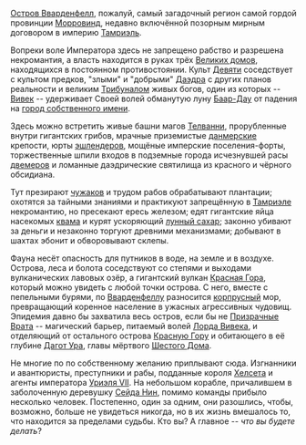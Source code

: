 [Остров Вварденфелл](https://elderscrolls.fandom.com/ru/wiki/Вварденфелл), пожалуй, самый загадочный регион самой гордой провинции [Морровинд](https://elderscrolls.fandom.com/ru/wiki/Морровинд), недавно включённой позорным мирным договором в империю [Тамриэль](https://elderscrolls.fandom.com/ru/wiki/Тамриэль). 

Вопреки воле Императора здесь не запрещено рабство и разрешена некромантия, а власть находится в руках трёх [Великих домов](https://elderscrolls.fandom.com/ru/wiki/Великие_дома), находящихся в постоянном противостоянии. Культ [Девяти](https://elderscrolls.fandom.com/ru/wiki/Девять_Божеств) соседствует с культом предков, "злыми" и "добрыми" [Даэдра](https://elderscrolls.fandom.com/ru/wiki/Даэдра) с других планов реальности и великим [Трибуналом](https://elderscrolls.fandom.com/ru/wiki/Храм_Трибунала_(Morrowind)) живых богов, один из которых -- [Вивек](https://elderscrolls.fandom.com/ru/wiki/Вивек_(персонаж)) -- удерживает Своей волей обманутую луну [Баар-Дау](https://elderscrolls.fandom.com/ru/wiki/Баар-Дау_(Lore)) от падения на [город собственного имени](https://elderscrolls.fandom.com/ru/wiki/Вивек_(Morrowind)). 

Здесь можно встретить живые башни магов [Телванни](https://elderscrolls.fandom.com/ru/wiki/Дом_Телванни_(Lore)),  прорубленные внутри гигантских грибов, мрачные приземистые [данмерские](https://elderscrolls.fandom.com/ru/wiki/Данмеры_(Morrowind)) крепости, юрты [эшлендеров](https://elderscrolls.fandom.com/ru/wiki/Эшлендеры_(Lore)), мощёные имперские поселения-форты, торжественные шпили входов в подземные города исчезнувшей расы [двемеров](https://elderscrolls.fandom.com/ru/wiki/Двемеры) и ломанные даэдрические святилища из красного и чёрного обсидиана.

Тут презирают [чужаков](https://elderscrolls.fandom.com/ru/wiki/Расы) и трудом рабов обрабатывают плантации; охотятся за тайными знаниями и практикуют запрещённую в [Тамриэле](https://elderscrolls.fandom.com/ru/wiki/Тамриэль) некромантию, но пресекают ересь железом; едят гигантские яйца насекомых [квама](https://elderscrolls.fandom.com/ru/wiki/Квама_(Morrowind)) и курят ускоряющий [лунный сахар](https://elderscrolls.fandom.com/ru/wiki/Лунный_сахар_(Lore)); законно убивают за деньги и незаконно торгуют древними механизмами; добывают в шахтах эбонит и обворовывают склепы. 

Фауна несёт опасность для путников в воде, на земле и в воздухе. Острова, леса и болота соседствуют со степями и выходами вулканических лавовых озёр, а гигантский вулкан [Красная Гора](https://elderscrolls.fandom.com/ru/wiki/Красная_гора_(Lore)), который можно увидеть с любой точки острова. 
С него, вместе с пепельными бурями, по [Вварденфеллу](https://elderscrolls.fandom.com/ru/wiki/Вварденфелл) разносится [корпрусный](https://elderscrolls.fandom.com/ru/wiki/Корпрус) мор, превращающий коренное население в ужасных агрессивных чудовищ. Эпидемия давно бы захватила весь остров, если бы не [Призрачные Врата](https://elderscrolls.fandom.com/ru/wiki/Призрачные_Врата) -- магический барьер, питаемый волей [Лорда Вивека](https://elderscrolls.fandom.com/ru/wiki/Вивек_(персонаж)), и отделяющий от остального острова [Красную Гору](https://elderscrolls.fandom.com/ru/wiki/Красная_гора_(Lore)) и обитающего в её глубине [Дагот Ура](https://elderscrolls.fandom.com/ru/wiki/Дагот_Ур_(персонаж)), главы мёртвого [Шестого Дома](https://elderscrolls.fandom.com/ru/wiki/Дом_Дагот_(Lore)).

Не многие по по собственному желанию приплывают сюда. Изгнанники и авантюристы, преступники и рабы, подданные короля [Хелсета](https://elderscrolls.fandom.com/ru/wiki/Хелсет) и агенты императора [Уриэля VII](https://elderscrolls.fandom.com/ru/wiki/Уриэль_VII). На небольшом корабле, причалившем в заболоченную деревушку [Сейда Нин](https://elderscrolls.fandom.com/ru/wiki/Сейда_Нин_(Morrowind)), помимо команды прибыло несколько человек. 
Постепенно, один за одним, они разошлись, чтобы, возможно, больше не увидеться никогда, но в их жизнь вмешалось то, что находится за пределами судьбы. Кто вы? А главное -- *что вы будете делать*?
